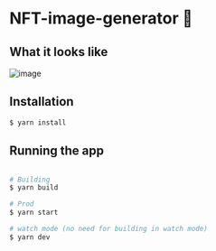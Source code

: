 # NFT-image-generator 🤘

## What it looks like
![image](https://user-images.githubusercontent.com/67472505/202039382-2117ec14-0042-49e5-b143-6d03ef9f3038.png)

## Installation
```bash
$ yarn install
```
## Running the app
```bash

# Building
$ yarn build

# Prod
$ yarn start

# watch mode (no need for building in watch mode)
$ yarn dev
```
